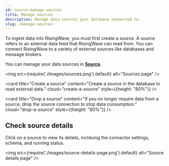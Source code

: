 ```yaml
---
id: source-manage-sources
title: Manage sources
description: Manage data sources your database connected to.
slug: /manage-sources
---
```


To ingest data into RisingWave, you must first create a source. A source refers to an external data feed that RisingWave can read from. You can connect RisingWave to a variety of external sources like databases and message brokers.

You can manage your data sources in [**Source**](https://risingwave.cloud/source/).

<img
  src={require('./images/sources.png').default}
  alt="Sources page"
/>

<grid
 container
 direction="row"
 spacing="15"
 justifyContent="space-between"
 justifyItems="stretch"
 alignItems="stretch">

<grid item xs={12} sm={6} md={6}>

<card
title="Create a source"
content="Create a source in the database to read external data."
cloud="create-a-source"
style={{height: "80%"}}
/>

</grid>

<grid item xs={12} sm={6} md={6}>

<card
title="Drop a source"
content="If you no longer require data from a source, drop the source connection to stop data consumption."
cloud="drop-a-source"
style={{height: "80%"}}
/>
  
</grid>

</grid>

## Check source details

Click on a source to view its details, inclduing the connector settings, schema, and running status.

<img
  src={require('./images/source-details-page.png').default}
  alt="Source details page"
/>
